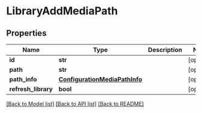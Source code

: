 # LibraryAddMediaPath

## Properties
Name | Type | Description | Notes
------------ | ------------- | ------------- | -------------
**id** | **str** |  | [optional] 
**path** | **str** |  | [optional] 
**path_info** | [**ConfigurationMediaPathInfo**](ConfigurationMediaPathInfo.md) |  | [optional] 
**refresh_library** | **bool** |  | [optional] 

[[Back to Model list]](../README.md#documentation-for-models) [[Back to API list]](../README.md#documentation-for-api-endpoints) [[Back to README]](../README.md)


